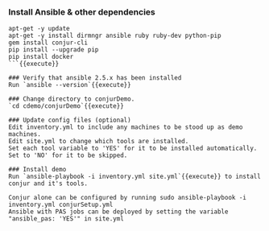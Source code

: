 
### Install Ansible & other dependencies
```
apt-get -y update
apt-get -y install dirmngr ansible ruby ruby-dev python-pip 
gem install conjur-cli
pip install --upgrade pip
pip install docker
```{{execute}}

### Verify that ansible 2.5.x has been installed 
Run `ansible --version`{{execute}}
 
### Change directory to conjurDemo.
`cd cdemo/conjurDemo`{{execute}}

### Update config files (optional)
Edit inventory.yml to include any machines to be stood up as demo machines.
Edit site.yml to change which tools are installed. 
Set each tool variable to 'YES' for it to be installed automatically. Set to 'NO' for it to be skipped.

### Install demo
Run `ansible-playbook -i inventory.yml site.yml`{{execute}} to install conjur and it's tools.

Conjur alone can be configured by running sudo ansible-playbook -i inventory.yml conjurSetup.yml
Ansible with PAS jobs can be deployed by setting the variable "ansible_pas: 'YES'" in site.yml
